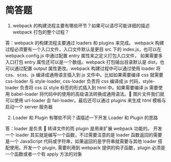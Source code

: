 # 简答题

1.  webpack 的构建流程主要有哪些环节？如果可以请尽可能详细的描述 webpack 打包的整个过程？

答：webpack 的构建流程主要通过 loaders 和 plugins 来完成。 webpack 构建过程必须要有一个入口文件，入口文件默认是更目 src 下的 index.js，也可以在 webpack.config.js 中通过配置 entry 属性来之定义打包入口文件， 如果需要多入口打包 entry 属性还可以是一个数组。webpack 打包输出目录默认是 dist，也可以通过配置 output 属性更改。webpack 构建过程中可以通过使用 loader 将 css、scss、js 编译成通用语言插入到 js 文件中。比如如果需要编译 css 就需要 css-loader 与 style-loader, css-loader 负责将 css 编译成 js 代码，style-loader 负责将 css 以 style 标签的形式插入到 html 中。如果需要编译 js 需要使用 babel-loader 将代码中的使用的高级语法转换成通用语法。 图片文件我们就可以使用 url-loader 会 fail-loader。最后还可以通过 plugins 来生成 html 模板与启动一个 server 服务器

2. Loader 和 Plugin 有哪些不同？请描述一下开发 Loader 和 Plugin 的思路

答：loader 是负责  转译文件的而 plugin 是用来扩展 webpack 功能的。 开发一个 loader 其实就是编写一个函数，不过需要注意的是 loader 函数返回的需要是一个 JavaScript 代码或字符串，如果返回的是字符串就需要与其他 loader 搭配使用。开发一个 plugin, 需要利用到 webpack 提供的钩子函数，plugin 必须是一个函数或者一个有 apply 方法的对象
